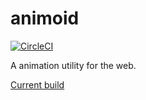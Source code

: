 # animoid

[![CircleCI](https://circleci.com/gh/Glinkis/animoid.svg?style=svg)](https://circleci.com/gh/Glinkis/animoid)

A animation utility for the web.

[Current build](https://glinkis.github.io/animoid/)
